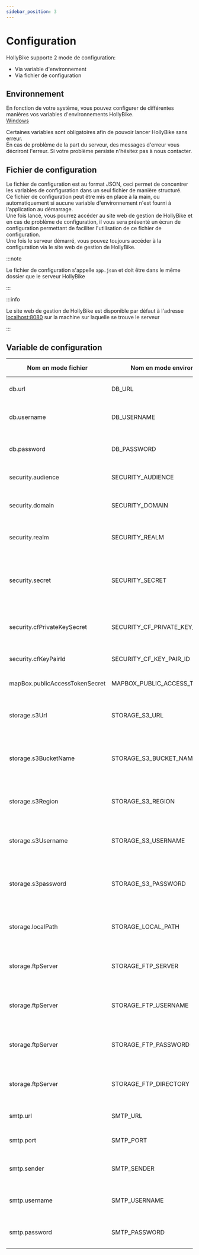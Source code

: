 ```yaml
---
sidebar_position: 3
---
```


# Configuration

HollyBike supporte 2 mode de configuration: 
- Via variable d'environnement
- Via fichier de configuration


## Environnement

En fonction de votre système, vous pouvez configurer de différentes manières vos variables d'environnements HollyBike.  
[Windows](https://learn.microsoft.com/fr-fr/sql/integration-services/lesson-1-1-creating-working-folders-and-environment-variables?view=sql-server-ver16)

Certaines variables sont obligatoires afin de pouvoir lancer HollyBike sans erreur.  
En cas de problème de la part du serveur, des messages d'erreur vous décriront l'erreur. Si votre problème persiste n'hésitez pas à nous contacter.  

## Fichier de configuration

Le fichier de configuration est au format JSON, ceci permet de concentrer les variables de configuration dans un seul fichier de manière structuré.  
Ce fichier de configuration peut être mis en place à la main, ou automatiquement si aucune variable d'environnement n'est fourni à l'application au démarrage.  
Une fois lancé, vous pourrez accéder au site web de gestion de HollyBike et en cas de problème de configuration, il vous sera présenté un écran de configuration permettant de faciliter l'utilisation de ce fichier de configuration.  
Une fois le serveur démarré, vous pouvez toujours accéder à la configuration via le site web de gestion de HollyBike.  

:::note

Le fichier de configuration s'appelle `app.json` et doit être dans le même dossier que le serveur HollyBike

:::

:::info

Le site web de gestion de HollyBike est disponible par défaut à l'adresse [localhost:8080](http://localhost:8080) sur la machine sur laquelle se trouve le serveur

:::

## Variable de configuration

| Nom en mode fichier            | Nom en mode environnement         | Description                                     | Obligatoire | Information supplémentaire                                                      |
|--------------------------------|-----------------------------------|-------------------------------------------------|-------------|---------------------------------------------------------------------------------|
| db.url                         | DB_URL                            | URL de la base de données                       | Oui         |                                                                                 |
| db.username                    | DB_USERNAME                       | Nom d'utilisateur de la base de données         | Oui         |                                                                                 |
| db.password                    | DB_PASSWORD                       | Mot de passe de la base de données              | Oui         |                                                                                 |
| security.audience              | SECURITY_AUDIENCE                 | Audience de l'application                       | Oui         | Valeur recommandé : "hollybike.fr"                                              |
| security.domain                | SECURITY_DOMAIN                   | Nom de domaine publique de l'application        | Oui         | Valeur utilisé pour les appel externe                                           |
| security.realm                 | SECURITY_REALM                    | Domaine d'utilisation de l'application          | Oui         | Valeur recommandé : "realm"                                                     |
| security.secret                | SECURITY_SECRET                   | Secret de l'application                         | Oui         | Utilisé pour toute la sécurité. De préférence une suite de caractères aléatoire |
| security.cfPrivateKeySecret    | SECURITY_CF_PRIVATE_KEY_SECRET    | Clé de signature des fichier de l'application   | Non         |                                                                                 |
| security.cfKeyPairId           | SECURITY_CF_KEY_PAIR_ID           | ID de la pair de clé de  l'application          | Non         |                                                                                 |
| mapBox.publicAccessTokenSecret | MAPBOX_PUBLIC_ACCESS_TOKEN_SECRET | Clé publique map box                            | Oui         | Affichage des cartes dans l'application                                         |
| storage.s3Url                  | STORAGE_S3_URL                    | URL du S3 (ou compatible) de stockage           | Oui         | S3: Un et seulement un mode de stockage est nécessaire                          |
| storage.s3BucketName           | STORAGE_S3_BUCKET_NAME            | Nom du bucket du S3 (ou compatible) de stockage | Oui         | S3: Un et seulement un mode de stockage est nécessaire                          |
| storage.s3Region               | STORAGE_S3_REGION                 | Region du S3 (ou compatible) de stockage        | Oui         | S3: Un et seulement un mode de stockage est nécessaire                          |
| storage.s3Username             | STORAGE_S3_USERNAME               | Identifiant du S3 (ou compatible) de stockage   | Oui         | S3: Un et seulement un mode de stockage est nécessaire                          |
| storage.s3password             | STORAGE_S3_PASSWORD               | Mot de passe du S3 (ou compatible) de stockage  | Oui         | S3: Un et seulement un mode de stockage est nécessaire                          |
| storage.localPath              | STORAGE_LOCAL_PATH                | Chemin de stockage local                        | Oui         | LOCAL: Un et seulement un mode de stockage est nécessaire                       |
| storage.ftpServer              | STORAGE_FTP_SERVER                | URL du FTP de stockage                          | Oui         | FTP: Un et seulement un mode de stockage est nécessaire                         |
| storage.ftpServer              | STORAGE_FTP_USERNAME              | Nom d'utilisateur du FTP de stockage            | Oui         | FTP: Un et seulement un mode de stockage est nécessaire                         |
| storage.ftpServer              | STORAGE_FTP_PASSWORD              | Mot de passe du FTP de stockage                 | Oui         | FTP: Un et seulement un mode de stockage est nécessaire                         |
| storage.ftpServer              | STORAGE_FTP_DIRECTORY             | Dossier distant du FTP de stockage              | Oui         | FTP: Un et seulement un mode de stockage est nécessaire                         |
| smtp.url                       | SMTP_URL                          | URL du serveur SMTP                             | Non         |                                                                                 |
| smtp.port                      | SMTP_PORT                         | PORT du serveur SMTP                            | Non         |                                                                                 |
| smtp.sender                    | SMTP_SENDER                       | Mail d'envoie du serveur SMTP                   | Non         |                                                                                 |
| smtp.username                  | SMTP_USERNAME                     | Nom d'utilisateur du serveur SMTP               | Non         |                                                                                 |
| smtp.password                  | SMTP_PASSWORD                     | Mot de passe du serveur SMTP                    | Non         |                                                                                 |